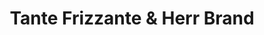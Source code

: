 ---
title: "Tante Frizzante & Herr Brand"
url: /augsburg/tante-frizzante-und-herr-brand/
shop: Wein
---